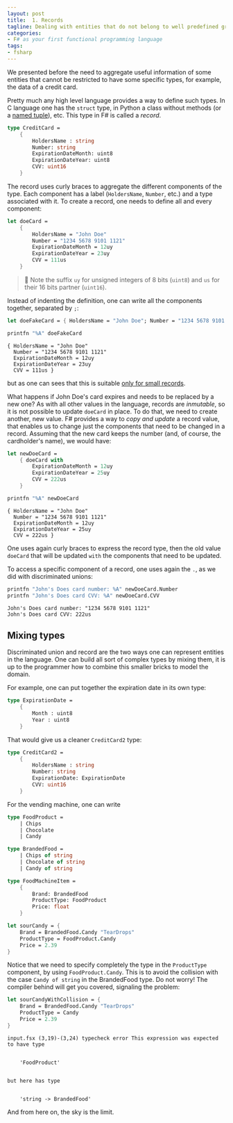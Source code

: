 ```yaml
---
layout: post
title:  1. Records
tagline: Dealing with entities that do not belong to well predefined group of cases.
categories: 
- F# as your first functional programming language
tags:
- fsharp
---
```


We presented before the need to aggregate useful information of some entities that cannot be restricted to have some specific types, for example, the data of a credit card. 

Pretty much any high level language provides a way to define such types. In C language one has the `struct` type, in Python a class without methods (or a [named tuple](https://docs.python.org/3/library/collections.html#collections.namedtuple)), etc. This type in F\# is called a _record_. 

```fsharp
type CreditCard =
    {
        HoldersName : string
        Number: string
        ExpirationDateMonth: uint8 
        ExpirationDateYear: uint8 
        CVV: uint16
    }
```

The record uses curly braces to aggregate the different components of the type. Each component has a label (`HoldersName`, `Number`, etc.) and a type associated with it. 
To create a record, one needs to define all and every component:

```fsharp
let doeCard = 
    {
        HoldersName = "John Doe"
        Number = "1234 5678 9101 1121"
        ExpirationDateMonth = 12uy
        ExpirationDateYear = 23uy 
        CVV = 111us 
    }

```

> 🔔 Note the suffix `uy` for unsigned integers of 8 bits (`uint8`) and `us` for their 16 bits partner (`uint16`).

Instead of indenting the definition, one can write all the components together, separated by `;`:

```fsharp
let doeFakeCard = { HoldersName = "John Doe"; Number = "1234 5678 9101 1121"; ExpirationDateMonth = 12uy; ExpirationDateYear = 23uy ; CVV = 111us}

printfn "%A" doeFakeCard    
```

    { HoldersName = "John Doe"
      Number = "1234 5678 9101 1121"
      ExpirationDateMonth = 12uy
      ExpirationDateYear = 23uy
      CVV = 111us }


but as one can sees that this is suitable [only for small records](https://learn.microsoft.com/en-us/dotnet/fsharp/style-guide/formatting#formatting-record-expressions).

What happens if John Doe's card expires and needs to be replaced by a new one? 
As with all other values in the language, records are _inmutable_, so it is not possible to update `doeCard` in place. To do that, we need to create another, new value. F\# provides a way to _copy and update_ a record value, that enables us to change just the components that need to be changed in a record. Assuming that the new card keeps the number (and, of course, the cardholder's name), we would have:

```fsharp
let newDoeCard = 
    { doeCard with 
        ExpirationDateMonth = 12uy
        ExpirationDateYear = 25uy
        CVV = 222us 
    }

printfn "%A" newDoeCard    
```

    { HoldersName = "John Doe"
      Number = "1234 5678 9101 1121"
      ExpirationDateMonth = 12uy
      ExpirationDateYear = 25uy
      CVV = 222us }


One uses again curly braces to express the record type, then the old value `doeCard` that will be updated `with` the components that need to be updated. 

To access a specific component of a record, one uses again the `.`, as we did with discriminated unions:

```fsharp
printfn "John's Does card number: %A" newDoeCard.Number 
printfn "John's Does card CVV: %A" newDoeCard.CVV
```

    John's Does card number: "1234 5678 9101 1121"
    John's Does card CVV: 222us


## Mixing types 

Discriminated union and record are the two ways one can represent entities in the language. One can build all sort of complex types by mixing them, it is up to the programmer how to combine this smaller bricks to model the domain. 

For example, one can put together the expiration date in its own type:

```fsharp
type ExpirationDate =
    { 
        Month : uint8
        Year : uint8 
    }
```

That would give us a cleaner `CreditCard2` type:

```fsharp
type CreditCard2 =
    {
        HoldersName : string
        Number: string
        ExpirationDate: ExpirationDate 
        CVV: uint16
    }
```

For the vending machine, one can write

```fsharp
type FoodProduct =
    | Chips
    | Chocolate
    | Candy 

type BrandedFood =
    | Chips of string 
    | Chocolate of string 
    | Candy of string     

type FoodMachineItem =
    {
        Brand: BrandedFood
        ProductType: FoodProduct 
        Price: float 
    }
```

```fsharp
let sourCandy = {
    Brand = BrandedFood.Candy "TearDrops"
    ProductType = FoodProduct.Candy 
    Price = 2.39
}
```

Notice that we need to specify completely the type in the `ProductType` component, by using `FoodProduct.Candy`. This is to avoid the collision with the case `Candy of string` in the BrandedFood type. Do not worry! The compiler behind will get you covered, signaling the problem:

```fsharp
let sourCandyWithCollision = {
    Brand = BrandedFood.Candy "TearDrops"
    ProductType = Candy 
    Price = 2.39
}
```


    input.fsx (3,19)-(3,24) typecheck error This expression was expected to have type


        'FoodProduct'    


    but here has type


        'string -> BrandedFood'    


And from here on, the sky is the limit.
